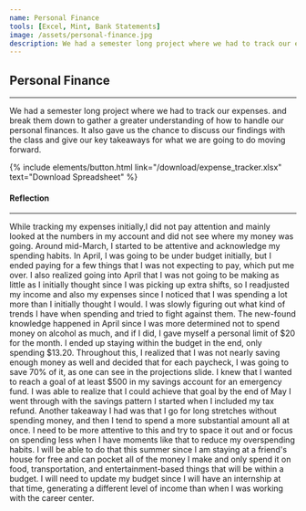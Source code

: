 ```yaml
---
name: Personal Finance
tools: [Excel, Mint, Bank Statements]
image: /assets/personal-finance.jpg
description: We had a semester long project where we had to track our expenses. and break them down to gather a greater understanding of how to handle our personal finances. It also gave us the chance to discuss our findings with the class and give our key takeaways for what we are going to do moving forward.
---
```


## Personal Finance

---

We had a semester long project where we had to track our expenses. and break them down to gather a greater understanding of how to handle our personal finances. It also gave us the chance to discuss our findings with the class and give our key takeaways for what we are going to do moving forward.

<p class="text-center">{% include elements/button.html link="/download/expense_tracker.xlsx" text="Download Spreadsheet" %} </p>

#### Reflection

---

While tracking my expenses initially,I did not pay attention and mainly looked at the numbers in my account and did not see where my money was going. Around mid-March, I started to be attentive and acknowledge my spending habits. In April, I was going to be under budget initially, but I ended paying for a few things that I was not expecting to pay, which put me over. I also realized going into April that I was not going to be making as little as I initially thought since I was picking up extra shifts, so I readjusted my income and also my expenses since I noticed that I was spending a lot more than I initially thought I would.
I was slowly figuring out what kind of trends I have when spending and tried to fight against them. The new-found knowledge happened in April since I was more determined not to spend money on alcohol as much, and if I did, I gave myself a personal limit of $20 for the month. I ended up staying within the budget in the end, only spending $13.20.
Throughout this, I realized that I was not nearly saving enough money as well and decided that for each paycheck, I was going to save 70% of it, as one can see in the projections slide. I knew that I wanted to reach a goal of at least $500 in my savings account for an emergency fund. I was able to realize that I could achieve that goal by the end of May I went through with the savings pattern I started when I included my tax refund.
Another takeaway I had was that I go for long stretches without spending money, and then I tend to spend a more substantial amount all at once. I need to be more attentive to this and try to space it out and or focus on spending less when I have moments like that to reduce my overspending habits. I will be able to do that this summer since I am staying at a friend's house for free and can pocket all of the money I make and only spend it on food, transportation, and entertainment-based things that will be within a budget. I will need to update my budget since I will have an internship at that time, generating a different level of income than when I was working with the career center.
